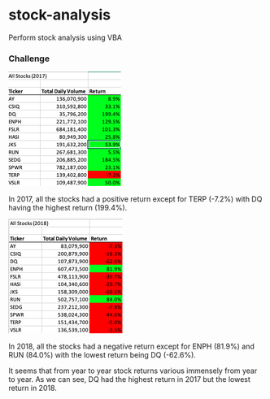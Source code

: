 # stock-analysis
Perform stock analysis using VBA

### Challenge
![All Stocks (2017)](https://github.com/sdang101/stock-analysis/blob/master/All%20Stocks%20(2017).png)

In 2017, all the stocks had a positive return except for TERP (-7.2%) with DQ having the highest return (199.4%).

![All Stocks (2018)](https://github.com/sdang101/stock-analysis/blob/master/All%20Stocks%20(2018).png)

In 2018, all the stocks had a negative return except for ENPH (81.9%) and RUN (84.0%) with the lowest return being DQ (-62.6%).

It seems that from year to year stock returns various immensely from year to year. As we can see, DQ had the highest return in 2017 but the lowest return in 2018.
